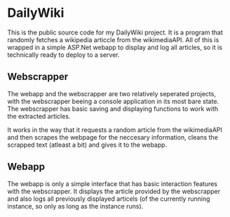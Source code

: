 # DailyWiki
This is the public source code for my DailyWiki project. It is a program that randomly fetches a wikipedia articcle from the wikimediaAPI. 
All of this is wrapped in a simple ASP.Net webapp to display and log all articles, so it is technically ready to deploy to a server.

## Webscrapper
The webapp and the webscrapper are two relatively seperated projects, with the webscrapper beeing a console application in its most bare state.
The webscrapper has basic saving and displaying functions to work with the extracted articles.

It works in the way that it requests a random article from the wikimediaAPI and then scrapes the webpage for the neccesary information, cleans the scrapped text (atleast a bit) and gives it to the webapp.

## Webapp
The webapp is only a simple interface that has basic interaction features with the webscrapper. It displays the article provided by the webscrapper and also logs all previously displayed articels (of the currently running instance, so only as long as the instance runs).
